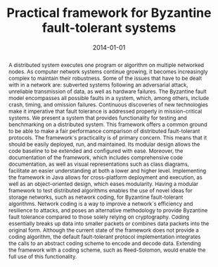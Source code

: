 ---
abstract: 'A distributed system executes one program or algorithm on multiple networked
  nodes. As computer network systems continue growing, it becomes increasingly complex
  to maintain their robustness. Some of the issues that have to be dealt with in a
  network are: subverted systems following an adversarial attack, unreliable transmission
  of data, as well as hardware failures. The Byzantine fault model encompasses all
  possible faults in a system, which, among others, include crash, timing, and omission
  failures. Continuous discoveries of new technologies make it imperative that fault
  tolerance is addressed properly in mission-critical systems. We present a system
  that provides functionality for testing and benchmarking on a distributed system.
  This framework offers a common ground to be able to make a fair performance comparison
  of distributed fault-tolerant protocols. The framework´s practicality is of primary
  concern. This means that it should be easily deployed, run, and maintained. Its
  modular design allows the code baseline to be extended and configured with ease.
  Moreover, the documentation of the framework, which includes comprehensive code
  documentation, as well as visual representations such as class diagrams, facilitate
  an easier understanding at both a lower and higher level. Implementing the framework
  in Java allows for cross-platform deployment and execution, as well as an object-oriented
  design, which eases modularity. Having a modular framework to test distributed algorithms
  enables the use of novel ideas for storage networks, such as network coding, for
  Byzantine fault-tolerant algorithms. Network coding is a way to improve a network´s
  efficiency and resilience to attacks, and poses an alternative methodology to provide
  Byzantine fault tolerance compared to those solely relying on cryptography. Coding
  essentially breaks up data into smaller packets or combines data packets into the
  original form. Although the current state of the framework does not provide a coding
  algorithm, the default fault-tolerant protocol implementation integrates the calls
  to an abstract coding scheme to encode and decode data. Extending the framework
  with a coding scheme, such as Reed-Solomon, would enable the full use of this functionality.'
authors:
- Adrian Djokic
date: '2014-01-01'
featured: false
publication_types:
- '7'
publishDate: '2014-01-01'
title: Practical framework for Byzantine fault-tolerant systems
url_pdf: ''
---